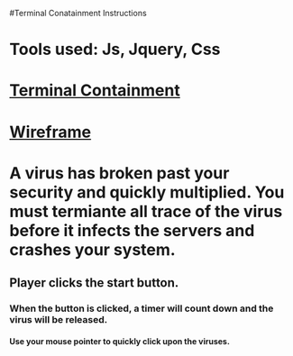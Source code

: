 #Terminal Conatainment Instructions

# Tools used: Js, Jquery, Css
# [Terminal Containment](Users/camcodes/wdi/project1/loadingpage.html)


# [Wireframe](Images/IMG_20170327_113722.jpg)

# A virus has broken past your security and quickly multiplied. You must termiante all trace of the virus before it infects the servers and crashes your system.

## Player clicks the start button.

### When the button is clicked, a timer will count down and the virus will be released.

#### Use your mouse pointer to quickly click upon the viruses.


